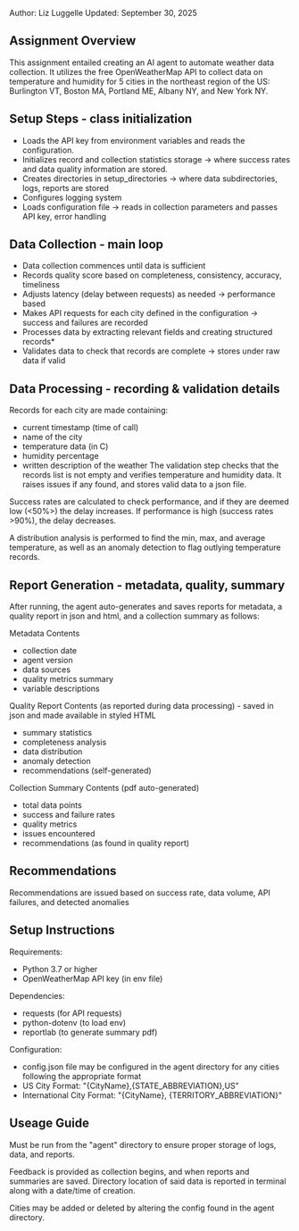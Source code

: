 Author: Liz Luggelle
Updated: September 30, 2025

## Assignment Overview
This assignment entailed creating an AI agent to automate weather data collection. It utilizes the free OpenWeatherMap API to collect data on temperature and humidity for 5 cities in the northeast region of the US: Burlington VT, Boston MA, Portland ME, Albany NY, and New York NY.

## Setup Steps - class initialization
- Loads the API key from environment variables and reads the configuration.
- Initializes record and collection statistics storage -> where success rates and data quality information are stored.
- Creates directories in setup_directories -> where data subdirectories, logs, reports are stored
- Configures logging system
- Loads configuration file -> reads in collection parameters and passes API key, error handling

## Data Collection - main loop
- Data collection commences until data is sufficient
- Records quality score based on completeness, consistency, accuracy, timeliness
- Adjusts latency (delay between requests) as needed -> performance based
- Makes API requests for each city defined in the configuration -> success and failures are recorded
- Processes data by extracting relevant fields and creating structured records*
- Validates data to check that records are complete -> stores under raw data if valid

## Data Processing - recording & validation details
Records for each city are made containing:
- current timestamp (time of call)
- name of the city
- temperature data (in C)
- humidity percentage
- written description of the weather
The validation step checks that the records list is not empty and verifies temperature and humidity data. It raises issues if any found, and stores valid data to a json file.

Success rates are calculated to check performance, and if they are deemed low (<50%>) the delay increases. If performance is high (success rates >90%), the delay decreases.

A distribution analysis is performed to find the min, max, and average temperature, as well as an anomaly detection to flag outlying temperature records.

## Report Generation - metadata, quality, summary
After running, the agent auto-generates and saves reports for metadata, a quality report in json and html, and a collection summary as follows:

Metadata Contents
- collection date
- agent version
- data sources
- quality metrics summary
- variable descriptions

Quality Report Contents (as reported during data processing) - saved in json and made available in styled HTML
- summary statistics
- completeness analysis
- data distribution
- anomaly detection
- recommendations (self-generated)

Collection Summary Contents (pdf auto-generated)
- total data points
- success and failure rates
- quality metrics
- issues encountered 
- recommendations (as found in quality report)

## Recommendations
Recommendations are issued based on success rate, data volume, API failures, and detected anomalies

## Setup Instructions
Requirements:
- Python 3.7 or higher
- OpenWeatherMap API key (in env file)

Dependencies:
- requests (for API requests)
- python-dotenv (to load env)
- reportlab (to generate summary pdf)

Configuration:
- config.json file may be configured in the agent directory for any cities following the appropriate format
- US City Format: "{CityName},{STATE_ABBREVIATION},US"
- International City Format: "{CityName}, {TERRITORY_ABBREVIATION}"

## Useage Guide
Must be run from the "agent" directory to ensure proper storage of logs, data, and reports.

Feedback is provided as collection begins, and when reports and summaries are saved. Directory location of said data is reported in terminal along with a date/time of creation.

Cities may be added or deleted by altering the config found in the agent directory.